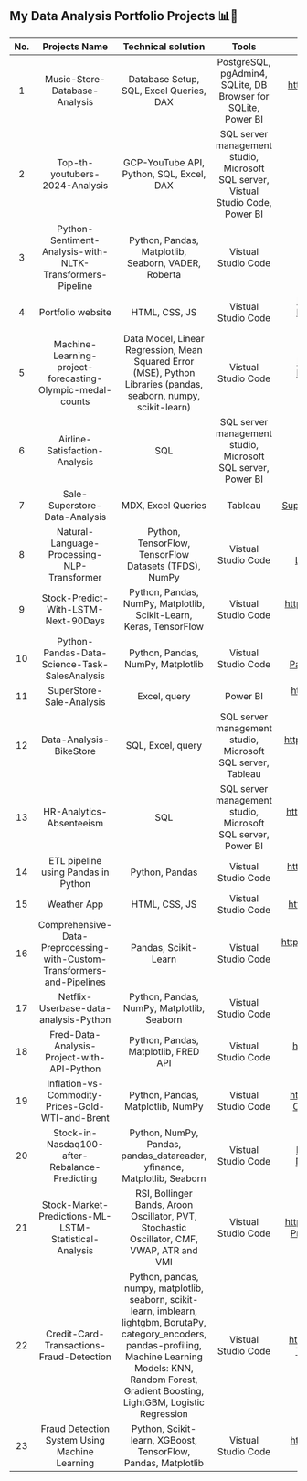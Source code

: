 ## My Data Analysis Portfolio Projects 📊💭

| No. | Projects Name | Technical solution | Tools | Link |
| :---:   | :---: | :---: | :---: | :---: |
| 1 | Music-Store-Database-Analysis | Database Setup, SQL, Excel Queries, DAX | PostgreSQL, pgAdmin4, SQLite, DB Browser for SQLite, Power BI | https://github.com/Kanangnut/Music-Store-Database-Analysis |
| 2 | Top-th-youtubers-2024-Analysis | GCP-YouTube API, Python, SQL, Excel, DAX | SQL server management studio, Microsoft SQL server, Vistual Studio Code, Power BI | https://github.com/Kanangnut/top-th-youtubers-2024 |
| 3 | Python-Sentiment-Analysis-with-NLTK-Transformers-Pipeline | Python, Pandas, Matplotlib, Seaborn, VADER, Roberta | Vistual Studio Code | https://github.com/Kanangnut/Python-Sentiment-Analysis-with-NLTK-Transformers-Pipeline |
| 4 | Portfolio website | HTML, CSS, JS | Vistual Studio Code | https://github.com/Kanangnut/Machine-Learning-project-forecasting-Olympic-medal-counts |
| 5 | Machine-Learning-project-forecasting-Olympic-medal-counts | Data Model, Linear Regression, Mean Squared Error (MSE), Python Libraries (pandas, seaborn, numpy, scikit-learn) | Vistual Studio Code | https://github.com/Kanangnut/Machine-Learning-project-forecasting-Olympic-medal-counts |
| 6 | Airline-Satisfaction-Analysis | SQL | SQL server management studio, Microsoft SQL server, Power BI | https://github.com/Kanangnut/Airline-Satisfaction-Analysis-SQL |
| 7 | Sale-Superstore-Data-Analysis | MDX, Excel Queries | Tableau | https://github.com/Kanangnut/Sale-Superstore-Data-Analysis-use-Tableau-and-DAX |
| 8 | Natural-Language-Processing-NLP-Transformer | Python, TensorFlow, TensorFlow Datasets (TFDS), NumPy | Vistual Studio Code | https://github.com/Kanangnut/Natural-Language-Processing-NLP-Transformer |
| 9 | Stock-Predict-With-LSTM-Next-90Days | Python, Pandas, NumPy, Matplotlib, Scikit-Learn, Keras, TensorFlow | Vistual Studio Code | https://github.com/Kanangnut/Stock-Predict-With-LSTM-Next-90Days |
| 10 | Python-Pandas-Data-Science-Task-SalesAnalysis | Python, Pandas, NumPy, Matplotlib | Vistual Studio Code | https://github.com/Kanangnut/Python-Pandas-Data-Science-Task-SalesAnalysis |
| 11 | SuperStore-Sale-Analysis | Excel, query | Power BI | https://github.com/Kanangnut/SuperStore-Sale-Analysis |
| 12 | Data-Analysis-BikeStore | SQL, Excel, query | SQL server management studio, Microsoft SQL server, Tableau | https://github.com/Kanangnut/Data-Analysis-BikeStore-SQL-Excel-Tableau |
| 13 | HR-Analytics-Absenteeism | SQL | SQL server management studio, Microsoft SQL server, Power BI | https://github.com/Kanangnut/HR-Analytics-Absenteeism-SQL |
| 14 | ETL pipeline using Pandas in Python | Python, Pandas | Vistual Studio Code | https://github.com/Kanangnut/ETL-pipeline-using-Pandas-in-Python |
| 15 | Weather App | HTML, CSS, JS | Vistual Studio Code | https://github.com/Kanangnut/Weather-App |
| 16 | Comprehensive-Data-Preprocessing-with-Custom-Transformers-and-Pipelines |Pandas, Scikit-Learn | Vistual Studio Code | https://github.com/Kanangnut/Comprehensive-Data-Preprocessing-with-Custom-Transformers-and-Pipelines |
| 17 | Netflix-Userbase-data-analysis-Python | Python, Pandas, NumPy, Matplotlib, Seaborn | Vistual Studio Code | https://github.com/Kanangnut/Netflix-Userbase-data-analysis-Python |
| 18 | Fred-Data-Analysis-Project-with-API-Python | Python, Pandas, Matplotlib, FRED API | Vistual Studio Code | https://github.com/Kanangnut/Fred-Data-Analysis-Project-with-API-Python |
| 19 | Inflation-vs-Commodity-Prices-Gold-WTI-and-Brent | Python, Pandas, Matplotlib, NumPy | Vistual Studio Code | https://github.com/Kanangnut/Inflation-vs-Commodity-Prices-Gold-WTI-and-Brent |
| 20 | Stock-in-Nasdaq100-after-Rebalance-Predicting | Python, NumPy, Pandas, pandas_datareader, yfinance, Matplotlib, Seaborn | Vistual Studio Code | https://github.com/Kanangnut/Stock-in-Nasdaq100-after-Rebalance-Predicting |
| 21 | Stock-Market-Predictions-ML-LSTM-Statistical-Analysis | RSI, Bollinger Bands, Aroon Oscillator, PVT, Stochastic Oscillator, CMF, VWAP, ATR  and VMI | Vistual Studio Code | https://github.com/Kanangnut/Stock-Market-Predictions-ML-LSTM-Statistical-Analysis |
| 22 | Credit-Card-Transactions-Fraud-Detection | Python, pandas, numpy, matplotlib, seaborn, scikit-learn, imblearn, lightgbm, BorutaPy, category_encoders, pandas-profiling, Machine Learning Models: KNN, Random Forest, Gradient Boosting, LightGBM, Logistic Regression | Vistual Studio Code | https://github.com/Kanangnut/Credit-Card-Transactions-Fraud-Detection/tree/main |
| 23 | Fraud Detection System Using Machine Learning | Python, Scikit-learn, XGBoost, TensorFlow, Pandas, Matplotlib | Vistual Studio Code | https://github.com/Kanangnut/EDA-Credit-Classification-Using-ML |












